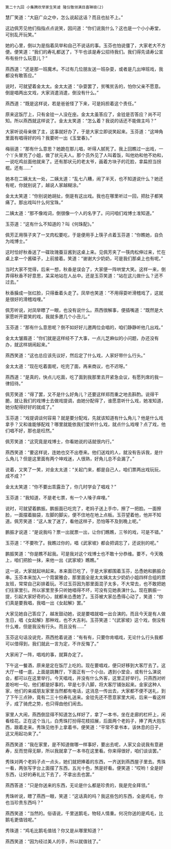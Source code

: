     第二十九回 小集腾欢举家生笑谑 隆仪敬领满目喜琳琅(2) 

   慧厂笑道：“大庭广众之中，怎么说起这话？而且也扯不上。”

   这边佩芳见他们指指点点说笑，因问道：“你们说我什么？这也是一个小小寿堂，可别乱开玩笑。”

   她的心里，倒以为是指着凤举和自己不说话的事。玉芬也怕说僵了，大家老大不方便。便笑道：“我们的寿礼都送了，下午也该是寿公招待我们。我们得先请寿公宣布有些什么玩意儿？”

   燕西道：“还是那一班魔术。不过有几位朋友送一班杂耍，或者是几出坤班戏，我都没有敢答应。”

   说时，可就望着金太太。金太太道：“杂耍罢了，贫嘴贫舌的，怕你父亲不愿意。倒是唱两出文戏，大家消遣消遣，倒没有什么。”

   燕西道：“既是这样说，若是爸爸怪了下来，可是妈担着这个责任。”

   原来这饭厅上，只有金铨一人没在座。金太太虽答应了，金铨是否答应？尚不可知。所以燕西就这样说了。金太太笑道：“怎么着？我说的话还不能做主吗？”

   大家听说母亲做了主，这事就好办了，于是大家立即说笑起来。玉芬道：“这坤角里面有唱得好的吗？我要听一出《玉堂春》。”

   梅丽道：“那有什么意思？她跪在那儿唱，听得人腻死了。我上回瞧过一出戏，一个丫头冒充了小姐，做了状元夫人。那个员外见了人叫着饭，叫他劝和他不劝和，一说吃鸡丝面他就来了。还有那状元的老太爷，画着方块子的花脸，拿扁担当拐棍。还有……”

   她本在二姨太太一处，二姨太道：“乱七八糟，闹了半天，也不知道说什么？她还有呢，你就别说了，越说人家越糊涂。”

   金太太笑道：“你别说她胡扯，倒是有这出戏。我也在哪里听过一回，把肚子都笑痛了。那出戏叫什么何宝珠。”

   二姨太道：“那不像戏词，倒很像一个人的名字了。问问咱们戏博士准知道。”

   玉芬道：“这有什么不知道的？叫《何珠配》。”

   佩芳正用筷子夹了一叉肉松要吃，于是便用手上筷子点着玉芬道：“你瞧她，自负为戏博士。”

   这时恰好秋香送了一碟玫瑰蚕豆酱到这桌上来。见佩芳夹了一筷肉松伸过来，忙在桌上拿一个酱碟子，上前接着。笑道：“谢谢大少奶奶，可是我们那桌上也有呢。”

   当时大家不觉得，后来一想，秋香是误会了，大家便一阵哄堂大笑。这样一来，倒弄得秋香不好意思，呆呆地站在人丛中。还是玉芬笑道：“站在这儿做什么？还不过去。”

   秋香臊成一张红脸，只得垂着头走了。凤举也笑道：“不用得耍听滑稽戏了，这就是很好的滑稽戏哩。”

   佩芳听说，对凤举瞟了一眼，也没有说什么。燕西很解事，便插嘴道：“既然是大家愿听开耍笑的戏，我就多邀几个小丑儿。”

   玉芬道：“那有什么意思呢？倒不如好好儿邀两位会唱的，咱们静静听他几出戏。”

   金太太皱眉道：“你们就是这样经不了大事，一点儿芝麻似的小问题，办还没有办，就这样胡闹起来。”

   燕西笑道：“这也总应该先议好，然后定了什么戏，人家好带什么行头。”

   金太太道：“现在吃着面呢，吃完了面，再来商议，也不迟呀。”

   燕西道：“是真的，快点儿吃面，吃了面到我那里去开紧急会议，有愿列席的我一律招待。”

   佩芳笑道：“得了罢，又不是什么好角儿？还要这样郑而重之地去斟酌。说得干脆，就让我们的戏博士去做戏提调，由她分配得了，谁愿意听什么戏，她准知道，她分配得好好的就成了。”

   玉芬道：“戏提调谈何容易？就是要分配戏，先就该知道有什么角儿？他是什么戏拿手？又和谁能够配戏？哪里就能依我们爱听什么戏，就点什么戏哩？点了戏，他们唱不好，那也是枉然。”

   佩芳笑道：“这究竟是戏博士，你看她说的话就很内行。”

   燕西笑道：“要这样说，连她也交不出卷来。他们送戏的人，就没有告诉我，是什么角儿？但是这里面有两个坤戏迷，人很熟，好角儿总不会漏了。”

   说着，又笑了一笑，对金太太道：“关起门来，都是自己人，咱们票两出戏玩玩，成不成？”

   金太太笑道：“你不要出乖露丑了，你几时学会了唱戏？”

   玉芬道：“我知道，不是老七票，有一个人嗓子痒哩。”

   说时，可就望着鹏振。鹏振面已吃完了，老妈子送上手巾，擦了一把脸。一面擦脸，一面摆着脑袋，左脚的脚尖，便不住地在地上点板。玉芬望着他，他并不知道。佩芳笑道：“这人发了迷了，看他这样子，恐怕等不及到晚上呢。”

   鹏振才说道：“是说我吗？票一出就票一出，让你们瞧瞧，三爷的戏，可是不错。”

   玉芬道：“不要吹了。我瞧过你的，唱《武家坡》都会把调忘了，还说别的呢。”

   鹏振笑道：“你是瞧不起我。可是我对这个戏博士也不敢十分恭维。要不，今天晚上，咱们把脸一抹，来他一出《武家坡》瞧瞧。”

   这一说，大家就起哄起来。本来面已吃了，于是大家都围着玉芬，怂恿她和鹏振合串。玉芬本来加入一个霓裳雅会，那里面全是太太姨太太少奶奶小姐四样合组的票友班，常常自己彩排着玩。不过玉芬因为那里面混子太多，不大常去，也不敢把她们往家里引。所以家里至多只听她唱得不坏，可没有见她表演什么。现在鹏振一提，引起大家好奇的心，就都来怂恿她了。玉芬被大家怂恿得心动了，笑道：“你们真是要我唱，我唱一出《女起解》罢。”

   大家见她自己答应了，越发鼓动她，说是要唱就唱一出合演的。而且今天是有人做生日，唱《女起解》那种戏，也不大吉利。玉芬笑道：“《武家坡》这个戏，倒没有什么难，但是我没有行头。而且没有……”

   玉芬这句话没说完，燕西抢着说道：“有有有，只要你肯唱戏，无论什么行头我都可以借得到，我们就此一言为定，不许反悔了。”

   大家闹了一阵，唱戏的事，就算办定了。

   下午这一餐酒，原来是定在饭厅上吃的。现在要唱戏，便只好移到大客厅去了。这大厅一楼一底，上面是跳舞厅，下面正有一个小台。遇到小堂会，或有什么演说会，都可以在这里举行。今天唱戏，并没有什么外客，这里正好举行。只燕西对听差吩咐一句，他们都是好事的，早是七手八脚，将大客厅铺张起来。金家这种人家，他们的亲戚朋友家里当然都有电话，这消息一传出去，大家都不便不送礼，到了下午三点钟，竟有二三十份寿礼送来。金铨先还不愿意家里大闹，后来一看这样子，成了骑虎之势，也只得由他们闹去。

   家里人大闹，燕西倒显得不知道怎么样好了，拿了一本书，坐在走廊的栏杆上，闲看桂花。正在这个当儿，白秀珠打扮得花枝招展，后面两个老妈子，捧了两大抱东西，跟着走来。秀珠见他手上拿着书，便笑道：“平常不拿书本，该休息的日子，这又用起功来了。”

   燕西笑道：“我在家里，是不知道做哪一样事好，要出去呢，人家又会说我有意避寿，反而觉得无聊，所以我就拿了一本书在这里看。你来得很好，咱们谈谈罢。”

   秀珠对两个老妈子点一点头，她们就把捧着的东西，一齐送到燕西屋子里去。秀珠一看，两张写字台上面摆了东西，五光十色，煞是好看。便笑道：“哎哟！全是好东西，让好的寿礼比下去了，不拿出去也罢。”

   燕西答道：“只是你送来的东西，无论是什么都是珍贵的，我是完全拜领。”

   秀珠听说，瞟了燕西一眼，笑道：“这话真的吗？我这些包的东西，全是鸡毛，你也当珍贵东西吗？”

   燕西笑道：“当然的。俗语说，千里送鹅毛，物轻人情重。何况你送的是鸡毛，比鹅毛更值钱呢。”

   秀珠道：“鸡毛比鹅毛值钱？你又是从哪里知道？”

   燕西笑道：“因为经过美人的手，所以就值钱了。”

